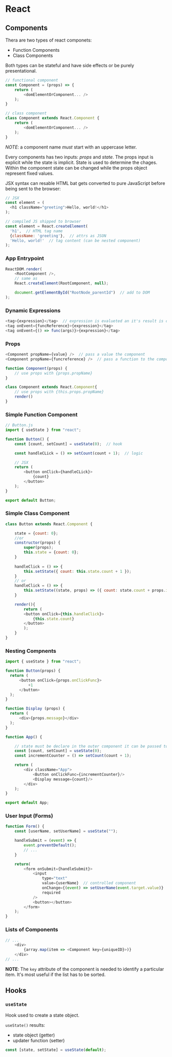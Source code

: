 # React

## Components

Thera are two types of react componets:

- Function Components
- Class Components

Both types can be stateful and have side effects or be purely presentational.

```jsx
// functional component
const Component = (props) => {
    return (
        <domElementOrComponent... />
    );
}

// class component
class Component extends React.Component {
    return (
        <domElementOrComponent... />
    );
}
```

*NOTE*: a component name *must* start with an uppercase letter.

Every components has two inputs: *props* and *state*. The props input is explicit while the state is implicit. State is used to determine the chages. Within the component state can be changed while the props object represent fixed values.

JSX syntax can resable HTML bat gets converted to pure JavaScript before being sent to the browser:

```js
// JSX
const element = (
  <h1 className="greeting">Hello, world!</h1>
);

// compiled JS shipped to browser
const element = React.createElement(
  'h1',  // HTML tag name
  {className: 'greeting'},  // attrs as JSON
  'Hello, world!'  // tag content (can be nested component)
);
```

### App Entrypoint

```js
ReactDOM.render(
    <RootComponent />,
    // same as
    React.createElement(RootComponent, null);

    document.getElementById("RootNode_parentId")  // add to DOM
);
```

### Dynamic Expressions

```js
<tag>{expression}</tag>  // expression is evalueted an it's result is displayed
<tag onEvent={funcReference}>{expression}</tag>
<tag onEvent={() => func(args)}>{expression}</tag>
```

### Props

```js
<Component propName={value} />  // pass a value the component
<Component propName={funcreference} />  // pass a function to the component

function Component(props) {
    // use props with {props.propName}
}

class Component extends React.Component{
    // use props with {this.props.propName}
    render()
}
```

### Simple Function Component

```js
// Button.js
import { useState } from "react";

function Button() {
    const [count, setCount] = useState(0);  // hook

    const handleCLick = () => setCount(count + 1);  // logic

    // JSX
    return (
        <button onClick={handleCLick}>
            {count}
        </button>
    );
}

export default Button;
```

### Simple Class Component

```js
class Button extends React.Component {

    state = {count: 0};
    //or
    constructor(props) {
        super(props);
        this.state = {count: 0};
    }
    
    handleClick = () => {
        this.setState({ count: this.state.count + 1 });
    }
    // or
    handleClick = () => {
        this.setState((state, props) => ({ count: state.count + props.increment }) );
    }

    render(){
        return (
        <button onClick={this.handleClick}>
            {this.state.count}
        </button>
        );
    }
}
```

### Nesting Compnents

```js
import { useState } from "react";

function Button(props) {
  return (
      <button onClick={props.onClickFunc}>
          +1
      </button>
  );
}

function Display (props) {
  return (
      <div>{props.message}</div>
  );
}

function App() {

    // state must be declare in the outer component it can be passed to each children
    const [count, setCount] = useState(0);
    const incrementCounter = () => setCount(count + 1);

    return (
        <div className="App">
            <Button onClickFunc={incrementCounter}/>
            <Display message={count}/>
        </div>
    );
}

export default App;
```

### User Input (Forms)

```js
function Form() {
    const [userName, setUserName] = useState("");

    handleSubmit = (event) => {
        event.preventDefault();
        // ...
    }

    return(
        <form onSubmit={handleSubmit}>
            <input
                type="text"
                value={userName}  // controlled component
                onChange={(event) => setUserName(event.target.value)}  // needed to update UI on dom change
                required
            />
            <button></button>
        </form>
    );
}
```

### Lists of Components

```js
// ...
    <div>
        {array.map(item => <Component key={uniqueID}>)}
    </div>
// ...
```

**NOTE**: The `key` attribute of the component is needed to identify a particular item. It's most useful if the list has to be sorted.

## Hooks

### `useState`

Hook used to create a state object.

`useState()` results:

- state object (getter)
- updater function (setter)

```js
const [state, setState] = useState(default);
```
